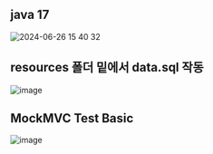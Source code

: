 ## java 17 
![2024-06-26 15 40 32](https://github.com/MyoungSoo7/javaseventeensql/assets/13523622/1fd277f0-b342-4294-8647-0719a82792ae)

## resources 폴더 밑에서 data.sql 작동
![image](https://github.com/MyoungSoo7/javaseventeensql/assets/13523622/8fd10a80-14d6-4924-83a3-052c1be772f1)

## MockMVC Test Basic
![image](https://github.com/MyoungSoo7/javaseventeensql/assets/13523622/5c9b78b4-e39b-427b-aef2-41e672368376)
